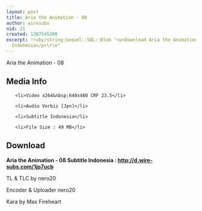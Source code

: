 ```yaml
---
layout: post
title: Aria the Animation - 08
author: wiresubs
nid: 21
created: 1387545300
excerpt: !ruby/string:Sequel::SQL::Blob "<p>Download Aria the Animation 08 Subtitle
  Indonesia</p>\r\n"
---
```

<p class="rtecenter">Aria the Animation - 08</p>

<h2>Media Info</h2>

<ul>
	<li>Video x264&nbsp;640x480 CRF 23.5</li>
	<li>Audio Vorbis [Jpn]</li>
	<li>Subtitle Indonesia</li>
	<li>File Size : 49 MB</li>
</ul>

<h2>Download</h2>

<p><strong>Aria the Animation - 08</strong><strong>&nbsp;Subtitle Indonesia<strong>&nbsp;:&nbsp;</strong><a href="http://d.wire-subs.com/1jp7ucb">http://d.wire-subs.com/1jp7ucb</a></strong></p>

<p>TL &amp; TLC by nero20<br />
Encoder &amp; Uploader nero20<br />
Kara by Max Fireheart</p>
